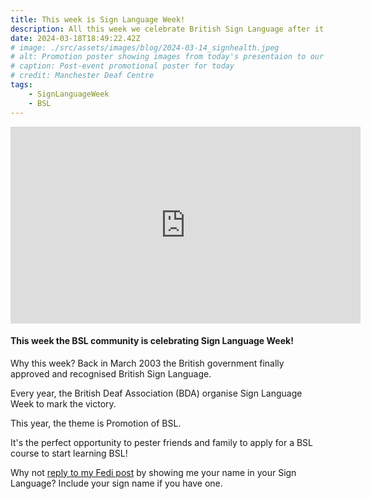 ```yaml
---
title: This week is Sign Language Week!
description: All this week we celebrate British Sign Language after it was officially recognised in March 2003.
date: 2024-03-18T18:49:22.42Z
# image: ./src/assets/images/blog/2024-03-14_signhealth.jpeg
# alt: Promotion poster showing images from today's presentaion to our wellbeing group by SignHealth staff.
# caption: Post-event promotional poster for today
# credit: Manchester Deaf Centre
tags:
    - SignLanguageWeek
    - BSL
---
```


<!-- {% eleventyImage "./src/assets/images/blog/chip-dogg.png", "Border collie resting on the crest of a grassy, flowery hill with rolling Welsh hills and a lightly clouded sky behind him. His tongue is lolling out comically and he's looking at the viewer.", "The late, great, Chip Dogg (RIP)" %} -->

<!-- ![image](posts/img/2024-03-14_signhealth.jpeg) -->

<div class="peertubeWrapper">
    <iframe title="2024-03-15 3 Good Things" width="560" height="315" src="https://flix.thewalkingdeaf.social/videos/embed/ceb1a039-60ab-445e-bec5-4ed209a67d2e" frameborder="0" allowfullscreen="" sandbox="allow-same-origin allow-scripts allow-popups"></iframe>
</div>

<!-- <iframe title="2024-03-15 3 Good Things" width="560" height="315" src="https://flix.thewalkingdeaf.social/videos/embed/ce19e67a-28ea-441d-b735-dfb0ee197d83" frameborder="0" allowfullscreen="" sandbox="allow-same-origin allow-scripts allow-popups"></iframe> -->

#### This week the BSL community is celebrating Sign Language Week!

Why this week? Back in March 2003 the British government finally approved and recognised British Sign Language.

Every year, the British Deaf Association (BDA) organise Sign Language Week to mark the victory.

This year, the theme is Promotion of BSL.

It's the perfect opportunity to pester friends and family to apply for a BSL course to start learning BSL!

Why not [reply to my Fedi post](https://thewalkingdeaf.social/@steve/112118238391458356) by showing me your name in your Sign Language? Include your sign name if you have one.